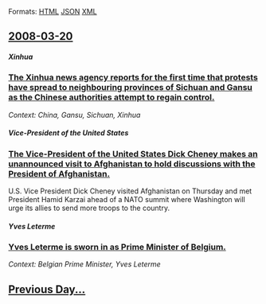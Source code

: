 
Formats: [HTML](2008/03/20/index.html)  [JSON](2008/03/20/index.json)  [XML](2008/03/20/index.xml)  

## [2008-03-20](/news/2008/03/20/index.md)

##### Xinhua
### [ The Xinhua news agency reports for the first time that protests have spread to neighbouring provinces of Sichuan and Gansu as the Chinese authorities attempt to regain control. ](/news/2008/03/20/the-xinhua-news-agency-reports-for-the-first-time-that-protests-have-spread-to-neighbouring-provinces-of-sichuan-and-gansu-as-the-chinese-a.md)
_Context: China, Gansu, Sichuan, Xinhua_

##### Vice-President of the United States
### [ The Vice-President of the United States Dick Cheney makes an unannounced visit to Afghanistan to hold discussions with the President of Afghanistan. ](/news/2008/03/20/the-vice-president-of-the-united-states-dick-cheney-makes-an-unannounced-visit-to-afghanistan-to-hold-discussions-with-the-president-of-afg.md)
U.S. Vice President Dick Cheney visited Afghanistan on Thursday and met President Hamid Karzai ahead of a NATO summit where Washington will urge its allies to send more troops to the country.

##### Yves Leterme
### [ Yves Leterme is sworn in as Prime Minister of Belgium. ](/news/2008/03/20/yves-leterme-is-sworn-in-as-prime-minister-of-belgium.md)
_Context: Belgian Prime Minister, Yves Leterme_

## [Previous Day...](/news/2008/03/19/index.md)

